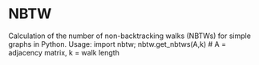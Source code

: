 # NBTW
Calculation of the number of non-backtracking walks (NBTWs) for simple graphs in Python.
Usage: import nbtw; nbtw.get_nbtws(A,k) # A = adjacency matrix, k = walk length
